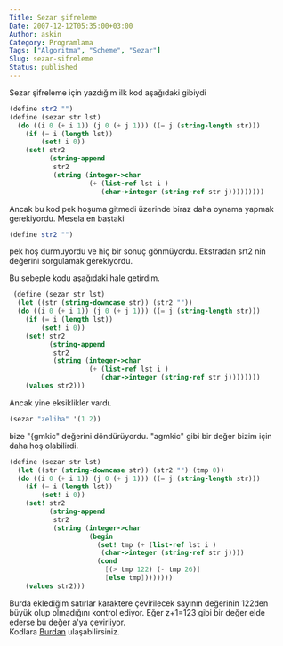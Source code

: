 ```yaml
---
Title: Sezar şifreleme
Date: 2007-12-12T05:35:00+03:00
Author: askin
Category: Programlama
Tags: ["Algoritma", "Scheme", "Sezar"]
Slug: sezar-sifreleme
Status: published
---
```


Sezar şifreleme için yazdığım ilk kod aşağıdaki gibiydi

```scheme
(define str2 "")
(define (sezar str lst)
  (do ((i 0 (+ i 1)) (j 0 (+ j 1))) ((= j (string-length str)))
    (if (= i (length lst))
        (set! i 0))
    (set! str2 
          (string-append
           str2
           (string (integer->char
                    (+ (list-ref lst i )
                       (char->integer (string-ref str j)))))))))
```

Ancak bu kod pek hoşuma gitmedi üzerinde biraz daha oynama yapmak gerekiyordu. Mesela en baştaki

```scheme
(define str2 "")
```

pek hoş durmuyordu ve hiç bir sonuç gönmüyordu. Ekstradan srt2 nin değerini sorgulamak gerekiyordu.  
<!--more-->  
Bu sebeple kodu aşağıdaki hale getirdim.

```scheme
 (define (sezar str lst)
  (let ((str (string-downcase str)) (str2 ""))
  (do ((i 0 (+ i 1)) (j 0 (+ j 1))) ((= j (string-length str)))
    (if (= i (length lst))
        (set! i 0))
    (set! str2 
          (string-append
           str2 
           (string (integer->char
                    (+ (list-ref lst i )
                       (char->integer (string-ref str j))))))))
    (values str2)))
```

Ancak yine eksiklikler vardı.

```scheme
(sezar "zeliha" '(1 2))
```

bize "{gmkic" değerini döndürüyordu. "agmkic" gibi bir değer bizim için daha hoş olabilirdi.

```scheme
(define (sezar str lst)
  (let ((str (string-downcase str)) (str2 "") (tmp 0))
  (do ((i 0 (+ i 1)) (j 0 (+ j 1))) ((= j (string-length str)))
    (if (= i (length lst))
        (set! i 0))
    (set! str2 
          (string-append
           str2 
           (string (integer->char
                    (begin
                      (set! tmp (+ (list-ref lst i )
                       (char->integer (string-ref str j))))
                      (cond
                        [(> tmp 122) (- tmp 26)]
                        [else tmp])))))))
    (values str2)))
```

Burda eklediğim satırlar karaktere çevirilecek sayının değerinin 122den büyük olup olmadığını kontrol ediyor. Eğer z+1=123 gibi bir değer elde ederse bu değer a'ya çevirliyor.  
Kodlara [Burdan](http://www.askin.ws/doc/sezar.scm) ulaşabilirsiniz.
